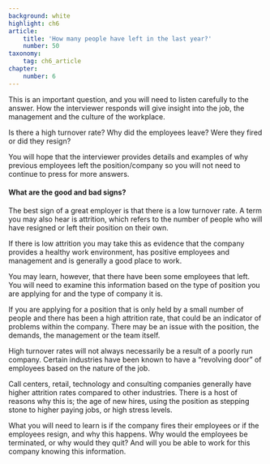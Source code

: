 ```yaml
---
background: white
highlight: ch6
article:
    title: 'How many people have left in the last year?'
    number: 50
taxonomy:
    tag: ch6_article
chapter:
    number: 6
---
```

This is an important question, and you will need to listen carefully to the answer. How the interviewer responds will give insight into the job, the management and the culture of the workplace.

Is there a high turnover rate? Why did the employees leave? Were they fired or did they resign?

You will hope that the interviewer provides details and examples of why previous employees left the position/company so you will not need to continue to press for more answers.

#### What are the good and bad signs?
The best sign of a great employer is that there is a low turnover rate. A term you may also hear is attrition, which refers to the number of people who will have resigned or left their position on their own.

If there is low attrition you may take this as evidence that the company provides a healthy work environment, has positive employees and management and is generally a good place to work.

You may learn, however, that there have been some employees that left. You will need to examine this information based on the type of position you are applying for and the type of company it is.

If you are applying for a position that is only held by a small number of people and there has been a high attrition rate, that could be an indicator of problems within the company. There may be an issue with the position, the demands, the management or the team itself.

High turnover rates will not always necessarily be a result of a poorly run company. Certain industries have been known to have a “revolving door” of employees based on the nature of the job.

Call centers, retail, technology and consulting companies generally have higher attrition rates compared to other industries. There is a host of reasons why this is; the age of new hires, using the position as stepping stone to higher paying jobs, or high stress levels.

What you will need to learn is if the company fires their employees or if the employees resign, and why this happens. Why would the employees be terminated, or why would they quit? And will you be able to work for this company knowing this information.